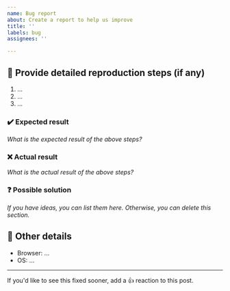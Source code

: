 ```yaml
---
name: Bug report
about: Create a report to help us improve
title: ''
labels: bug
assignees: ''

---
```


## 📝 Provide detailed reproduction steps (if any)

1. …
2. …
3. …

### ✔️ Expected result

_What is the expected result of the above steps?_

### ❌ Actual result

_What is the actual result of the above steps?_

### ❓ Possible solution

_If you have ideas, you can list them here. Otherwise, you can delete this section._

## 📃 Other details

* Browser: …
* OS: …

---

If you'd like to see this fixed sooner, add a 👍 reaction to this post.
